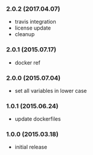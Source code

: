 ### 2.0.2 (2017.04.07)

* travis integration
* license update
* cleanup

### 2.0.1 (2015.07.17)

* docker ref

### 2.0.0 (2015.07.04)

* set all variables in lower case

### 1.0.1 (2015.06.24)

* update dockerfiles

### 1.0.0 (2015.03.18)

* initial release
